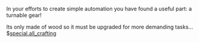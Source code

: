 In your efforts to create simple automation you have found a useful part: a turnable gear!

Its only made of wood so it must be upgraded for more demanding tasks...
$[special.all_crafting](buildcraftcore:gear_wood)
